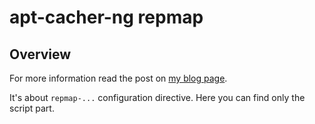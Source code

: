 # apt-cacher-ng repmap

## Overview
For more information read the post on [my blog page](http://blog.hudecof.net/posts/2014/08/15/apt-cacher-ng-and-remap.html).

It's about `repmap-...` configuration directive. Here you can find only the script part.
